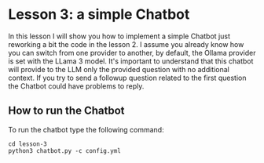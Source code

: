 # Lesson 3: a simple Chatbot

In this lesson I will show you how to implement a simple Chatbot just reworking a bit the code in the lesson 2.
I assume you already know how you can switch from one provider to another, by default, the Ollama provider is set with the LLama 3 model.
It's important to understand that this chatbot will provide to the LLM only the provided question with no additional context.
If you try to send a followup question related to the first question the Chatbot could have problems to reply.

## How to run the Chatbot

To run the chatbot type the following command:

```
cd lesson-3
python3 chatbot.py -c config.yml
```
